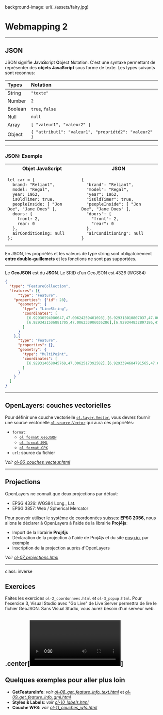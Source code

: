 background-image: url(../assets/fairy.jpg)
# Webmapping 2



---

## JSON

JSON signifie **J**ava**S**cript **O**bject **N**otation. C'est une syntaxe permettant de représenter des **objets JavaScript** sous forme de texte. Les types suivants sont reconnus:

| Types   | Notation                                           |
| :------ | :------------------------------------------------- |
| String  | `"texte"`                                           |
| Number  | `2`                                                |
| Boolean | `true`, `false`                                    |
| Null    | `null`                                             |
| Array   | `[ "valeur1", "valeur2" ]`                           |
| Object  | `{ "attribut1": "valeur1", "propriété2": "valeur2" }` |

---


### JSON: Exemple

<table class="custom-table">
 <tr>
    <th>Objet JavaScript</th>
    <th>JSON</th>
  </tr>
  <tr>
    <td>
    <pre class="margin-0"><code class="js">let car = {
  brand: "Reliant",
  model: "Regal",
  year: 1962,
  isOldTimer: true,
  peopleInside: [ "Jon Doe", "Jane Does" ],
  doors: {
    front: 2,
    rear: 0
  },
  airConditioning: null
};</code></pre>
    </td>
    <td><pre class="margin-0"><code class="json">{
  "brand": "Reliant",
  "model": "Regal",
  "year": 1962,
  "isOldTimer": true,
  "peopleInside": [ "Jon Doe", "Jane Does" ],
  "doors": {
    "front": 2,
    "rear": 0
  },
  "airConditioning": null
}</code></pre>
    </td>
  </tr>
</table>

En JSON, les propriétés et les valeurs de type string sont obligatoirement **entre double-guillemets** et les fonctions ne sont pas supportées.

---

Le **GeoJSON** est du **JSON**. Le SRID d'un GeoJSON est 4326 (WGS84)

```json
{
  "type": "FeatureCollection",
  "features": [{
      "type": "Feature",
    "properties": {"id": 28},
      "geometry": {
        "type": "LineString",
        "coordinates": [
          [6.92930594086647,47.00624259401693],[6.929318010807037,47.00623253424974],
          [6.9293421506881705,47.006233906036286],[6.929344832897186,47.00624305127904]
        ]
      }
    },{
      "type": "Feature",
      "properties": {},
      "geometry": {
        "type": "MultiPoint",
        "coordinates": [
          [6.929314658045769,47.0062517392582],[6.9293394684791565,47.00625265378224]
        ]
      }
    }
  ]
}
```

---

## OpenLayers: couches vectorielles

Pour définir une couche vectorielle [`ol.layer.Vector`][ol.layer.Vector], vous devrez fournir une source vectorielle [`ol.source.Vector`][ol.source.Vector] qui aura ces propriétés:
  * `format`:
    * [`ol.format.GeoJSON`][ol.format.GeoJSON]
    * [`ol.format.KML`][ol.format.KML]
    * [`ol.format.GPX`][ol.format.GPX]
  * `url`: source du fichier

*Voir [ol-06_couches_vecteur.html](exemples/ol-06_couches_vecteur.html)*


---

## Projections

OpenLayers ne connaît que deux projections par défaut:
* EPSG 4326: WGS84 Long., Lat.
* EPSG 3857: Web / Spherical Mercator

Pour pouvoir utiliser le système de coordonnées suisses: **EPSG 2056**, nous allons le déclarer à OpenLayers à l'aide de la librairie **Proj4js**:
* Import de la librairie **Proj4js**
* Déclaration de la projection à l'aide de Proj4js et du site [epsg.io](https://epsg.io/2056), par exemple
* Inscription de la projection auprès d'OpenLayers

*Voir [ol-07_projections.html](exemples/ol-07_projections.html)*

---
class: inverse

## Exercices

Faites les exercices `ol-2_coordonnees.html` et `ol-3_popup.html`. Pour l'exercice 3, Visual Studio avec "Go Live" de Live Server permettra de lire le fichier GeoJSON. Sans Visual Studio, vous aurez besoin d'un serveur web.

.center[<video autoplay loop>
  <source src="../assets/mercator.mp4" >
</video>]
---

## Quelques exemples pour aller plus loin
* **GetFeatureInfo**: *voir [ol-08_get_feature_info_text.html](exemples/ol-08_get_feature_info_text.html)* et *[ol-09_get_feature_info_gml.html](exemples/ol-09_get_feature_info_gml.html)*
* **Styles & Labels**: *voir [ol-10_labels.html](exemples/ol-10_labels.html)*
* **Couche WFS**: *voir [ol-11_couches_wfs.html](exemples/ol-11_couches_wfs.html)*


[ol.layer.Vector]: https://openlayers.org/en/latest/apidoc/module-ol_layer_Vector-VectorLayer.html
[ol.source.Vector]: https://openlayers.org/en/latest/apidoc/module-ol_source_Vector-VectorSource.html
[ol.format.KML]: https://openlayers.org/en/latest/apidoc/module-ol_format_KML-KML.html
[ol.format.GPX]: https://openlayers.org/en/latest/apidoc/module-ol_format_GPX-GPX.html
[ol.format.GeoJSON]: https://openlayers.org/en/latest/apidoc/module-ol_format_GeoJSON-GeoJSON.html